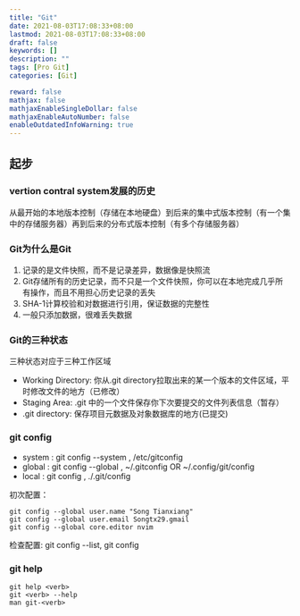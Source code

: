 ```yaml
---
title: "Git"
date: 2021-08-03T17:08:33+08:00
lastmod: 2021-08-03T17:08:33+08:00
draft: false
keywords: []
description: ""
tags: [Pro Git]
categories: [Git]

reward: false
mathjax: false
mathjaxEnableSingleDollar: false
mathjaxEnableAutoNumber: false
enableOutdatedInfoWarning: true
---
```


## 起步

### vertion contral system发展的历史

从最开始的本地版本控制（存储在本地硬盘）到后来的集中式版本控制（有一个集中的存储服务器）再到后来的分布式版本控制（有多个存储服务器）
### Git为什么是Git

1. 记录的是文件快照，而不是记录差异，数据像是快照流
2. Git存储所有的历史记录，而不只是一个文件快照，你可以在本地完成几乎所有操作，而且不用担心历史记录的丢失
3. SHA-1计算校验和对数据进行引用，保证数据的完整性
4. 一般只添加数据，很难丢失数据
### Git的三种状态
三种状态对应于三种工作区域
* Working Directory: 你从.git directory拉取出来的某一个版本的文件区域，平时修改文件的地方（已修改）
* Staging Area: .git 中的一个文件保存你下次要提交的文件列表信息（暂存）
* .git directory: 保存项目元数据及对象数据库的地方(已提交)
### git config
* system : git config --system , /etc/gitconfig
* global : git config --global , ~/.gitconfig OR ~/.config/git/config
* local  : git config , ./.git/config


初次配置：
``` shell
git config --global user.name "Song Tianxiang"
git config --global user.email Songtx29.gmail
git config --global core.editor nvim
```
检查配置:
git config --list, 
git config <key>
### git help
``` shell
git help <verb>
git <verb> --help
man git-<verb>
```
